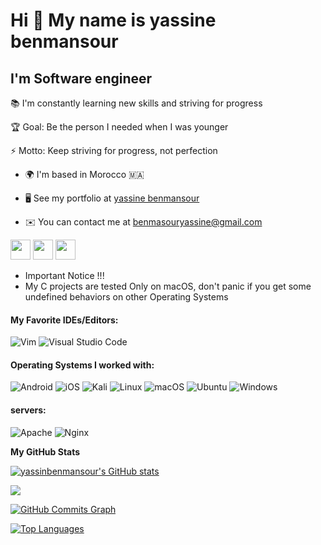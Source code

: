 Hi 👋 My name is yassine benmansour
===================================

I'm Software engineer
-------------
📚 I'm constantly learning new skills and striving for progress 

🏆 Goal: Be the person I needed when I was younger 

⚡ Motto: Keep striving for progress, not perfection

* 🌍  I'm based in Morocco 🇲🇦

* 🖥️  See my portfolio at [yassine benmansour](https://yassinbenmansour.github.io/Portfolio/)

* ✉️  You can contact me at [benmasouryassine@gmail.com](mailto:benmasouryassine@gmail.com)


<p align="left"> <a href="https://www.github.com/yassinbenmansour" target="_blank" rel="noreferrer"><img src="https://raw.githubusercontent.com/danielcranney/readme-generator/main/public/icons/socials/github.svg" width="32" height="32" /></a> <a href="https://www.linkedin.com/in/yassine-benmansour-16b711234/" target="_blank" rel="noreferrer"><img src="https://raw.githubusercontent.com/danielcranney/readme-generator/main/public/icons/socials/linkedin.svg" width="32" height="32" /></a> <a href="https://www.twitter.com/Benman17Yassine" target="_blank" rel="noreferrer"><img src="https://raw.githubusercontent.com/danielcranney/readme-generator/main/public/icons/socials/twitter.svg" width="32" height="32" /></a></p>

* Important Notice !!!
* My C projects are tested Only on macOS, don't panic if you get some undefined behaviors on other Operating Systems


#### My Favorite IDEs/Editors:
![Vim](https://img.shields.io/badge/VIM-%2311AB00.svg?style=for-the-badge&logo=vim&logoColor=white)
![Visual Studio Code](https://img.shields.io/badge/Visual%20Studio%20Code-0078d7.svg?style=for-the-badge&logo=visual-studio-code&logoColor=white)

#### Operating Systems I worked with:
![Android](https://img.shields.io/badge/Android-3DDC84?style=for-the-badge&logo=android&logoColor=white)
![iOS](https://img.shields.io/badge/iOS-000000?style=for-the-badge&logo=ios&logoColor=white)
![Kali](https://img.shields.io/badge/Kali-268BEE?style=for-the-badge&logo=kalilinux&logoColor=white)
![Linux](https://img.shields.io/badge/Linux-FCC624?style=for-the-badge&logo=linux&logoColor=black)
![macOS](https://img.shields.io/badge/mac%20os-000000?style=for-the-badge&logo=macos&logoColor=F0F0F0)
![Ubuntu](https://img.shields.io/badge/Ubuntu-E95420?style=for-the-badge&logo=ubuntu&logoColor=white)
![Windows](https://img.shields.io/badge/Windows-0078D6?style=for-the-badge&logo=windows&logoColor=white)

#### servers:
![Apache](https://img.shields.io/badge/apache-%23D42029.svg?style=for-the-badge&logo=apache&logoColor=white)
![Nginx](https://img.shields.io/badge/nginx-%23009639.svg?style=for-the-badge&logo=nginx&logoColor=white)


<b>My GitHub Stats</b>


<a  href="http://www.github.com/yassinbenmansour"><img src="https://github-readme-stats.vercel.app/api?username=yassinbenmansour&show_icons=true&hide=&count_private=true&title_color=0891b2&text_color=ffffff&icon_color=0891b2&bg_color=1c1917&hide_border=true&show_icons=true" alt="yassinbenmansour's GitHub stats" /></a>   


<a href="http://www.github.com/yassinbenmansour"><img src="https://github-readme-streak-stats.herokuapp.com/?user=yassinbenmansour&stroke=ffffff&background=1c1917&ring=0891b2&fire=0891b2&currStreakNum=ffffff&currStreakLabel=0891b2&sideNums=ffffff&sideLabels=ffffff&dates=ffffff&hide_border=true" /></a>  


<a href="http://www.github.com/yassinbenmansour"><img src="https://activity-graph.herokuapp.com/graph?username=yassinbenmansour&bg_color=1c1917&color=ffffff&line=0891b2&point=ffffff&area_color=1c1917&area=true&hide_border=true&custom_title=GitHub%20Commits%20Graph" alt="GitHub Commits Graph" /></a> 

<a href="https://github.com/yassinbenmansour" align="left"><img src="https://github-readme-stats.vercel.app/api/top-langs/?username=yassinbenmansour&langs_count=10&title_color=0891b2&text_color=ffffff&icon_color=0891b2&bg_color=1c1917&hide_border=true&locale=en&custom_title=Top%20%Languages" alt="Top Languages" /></a> 

  
 



